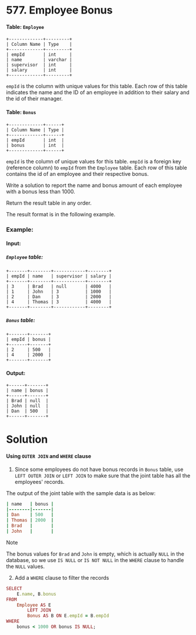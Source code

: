 # 577. Employee Bonus

#### Table: `Employee`
```
+-------------+---------+
| Column Name | Type    |
+-------------+---------+
| empId       | int     |
| name        | varchar |
| supervisor  | int     |
| salary      | int     |
+-------------+---------+
```
`empId` is the column with unique values for this table.
Each row of this table indicates the name and the ID of an employee in addition to their salary and the id of their manager.
 

#### Table: `Bonus`
```
+-------------+------+
| Column Name | Type |
+-------------+------+
| empId       | int  |
| bonus       | int  |
+-------------+------+
```
`empId` is the column of unique values for this table.
`empId` is a foreign key (reference column) to `empId` from the `Employee` table.
Each row of this table contains the id of an employee and their respective bonus.
 


Write a solution to report the name and bonus amount of each employee with a bonus less than 1000.

Return the result table in any order.

The result format is in the following example.

 

### Example:

#### Input: 
##### `Employee` table:
```
+-------+--------+------------+--------+
| empId | name   | supervisor | salary |
+-------+--------+------------+--------+
| 3     | Brad   | null       | 4000   |
| 1     | John   | 3          | 1000   |
| 2     | Dan    | 3          | 2000   |
| 4     | Thomas | 3          | 4000   |
+-------+--------+------------+--------+
```
##### `Bonus` table:
```
+-------+-------+
| empId | bonus |
+-------+-------+
| 2     | 500   |
| 4     | 2000  |
+-------+-------+
```
#### Output: 
```
+------+-------+
| name | bonus |
+------+-------+
| Brad | null  |
| John | null  |
| Dan  | 500   |
+------+-------+
```

# Solution
#### Using `OUTER JOIN` and `WHERE` clause
1. Since some employees do not have bonus records in `Bonus` table, use `LEFT OUTER JOIN` or `LEFT JOIN` to make sure that the joint table has all the employees' records.

The output of the joint table with the sample data is as below:
```ruby
| name   | bonus |
|--------|-------|
| Dan    | 500   |
| Thomas | 2000  |
| Brad   |       |
| John   |       |
```
> [!NOTE]
> The bonus values for `Brad` and `John` is empty, which is actually `NULL` in the database, so we use `IS NULL` or `IS NOT NULL` in the `WHERE` clause to handle the `NULL` values.

2. Add a `WHERE` clause to filter the records

```ruby
SELECT
    E.name, B.bonus
FROM 
    Employee AS E
        LEFT JOIN 
        Bonus AS B ON E.empId = B.empId
WHERE
    bonus < 1000 OR bonus IS NULL;
```
